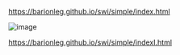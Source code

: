 https://barionleg.github.io/swi/simple/index.html

![image](https://github.com/barionleg/swi/assets/102619282/14a7a871-0a2f-4908-af0f-2982b1a025d7)


https://barionleg.github.io/swi/simple/indexI.html


